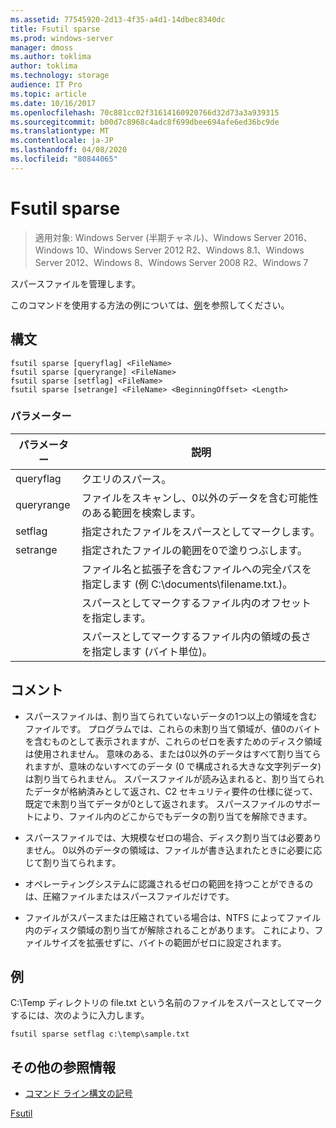 ```yaml
---
ms.assetid: 77545920-2d13-4f35-a4d1-14dbec8340dc
title: Fsutil sparse
ms.prod: windows-server
manager: dmoss
ms.author: toklima
author: toklima
ms.technology: storage
audience: IT Pro
ms.topic: article
ms.date: 10/16/2017
ms.openlocfilehash: 70c881cc02f31614160920766d32d73a3a939315
ms.sourcegitcommit: b00d7c8968c4adc8f699dbee694afe6ed36bc9de
ms.translationtype: MT
ms.contentlocale: ja-JP
ms.lasthandoff: 04/08/2020
ms.locfileid: "80844065"
---
```

# <a name="fsutil-sparse"></a>Fsutil sparse
>適用対象: Windows Server (半期チャネル)、Windows Server 2016、Windows 10、Windows Server 2012 R2、Windows 8.1、Windows Server 2012、Windows 8、Windows Server 2008 R2、Windows 7

スパースファイルを管理します。

このコマンドを使用する方法の例については、[例](#BKMK_examples)を参照してください。

## <a name="syntax"></a>構文

```
fsutil sparse [queryflag] <FileName>
fsutil sparse [queryrange] <FileName>
fsutil sparse [setflag] <FileName>
fsutil sparse [setrange] <FileName> <BeginningOffset> <Length>
```

### <a name="parameters"></a>パラメーター

|     パラメーター     |                                                    説明                                                    |
|-------------------|-------------------------------------------------------------------------------------------------------------------|
|     queryflag     |                                                  クエリのスパース。                                                  |
|    queryrange     |                        ファイルをスキャンし、0以外のデータを含む可能性のある範囲を検索します。                        |
|      setflag      |                                        指定されたファイルをスパースとしてマークします。                                        |
|     setrange      |                                   指定されたファイルの範囲を0で塗りつぶします。                                   |
|    <FileName>     | ファイル名と拡張子を含むファイルへの完全パスを指定します (例 C:\documents\filename.txt.)。 |
| <BeginningOffset> |                              スパースとしてマークするファイル内のオフセットを指定します。                              |
|     <Length>      |                 スパースとしてマークするファイル内の領域の長さを指定します (バイト単位)。                 |

## <a name="remarks"></a>コメント

-   スパースファイルは、割り当てられていないデータの1つ以上の領域を含むファイルです。 プログラムでは、これらの未割り当て領域が、値0のバイトを含むものとして表示されますが、これらのゼロを表すためのディスク領域は使用されません。 意味のある、または0以外のデータはすべて割り当てられますが、意味のないすべてのデータ (0 で構成される大きな文字列データ) は割り当てられません。 スパースファイルが読み込まれると、割り当てられたデータが格納済みとして返され、C2 セキュリティ要件の仕様に従って、既定で未割り当てデータが0として返されます。 スパースファイルのサポートにより、ファイル内のどこからでもデータの割り当てを解除できます。

-   スパースファイルでは、大規模なゼロの場合、ディスク割り当ては必要ありません。 0以外のデータの領域は、ファイルが書き込まれたときに必要に応じて割り当てられます。

-   オペレーティングシステムに認識されるゼロの範囲を持つことができるのは、圧縮ファイルまたはスパースファイルだけです。

-   ファイルがスパースまたは圧縮されている場合は、NTFS によってファイル内のディスク領域の割り当てが解除されることがあります。 これにより、ファイルサイズを拡張せずに、バイトの範囲がゼロに設定されます。

## <a name="examples"></a><a name="BKMK_examples"></a>例
C:\Temp ディレクトリの file.txt という名前のファイルをスパースとしてマークするには、次のように入力します。

```
fsutil sparse setflag c:\temp\sample.txt 
```

## <a name="additional-references"></a>その他の参照情報
- [コマンド ライン構文の記号](command-line-syntax-key.md)

[Fsutil](Fsutil.md)


